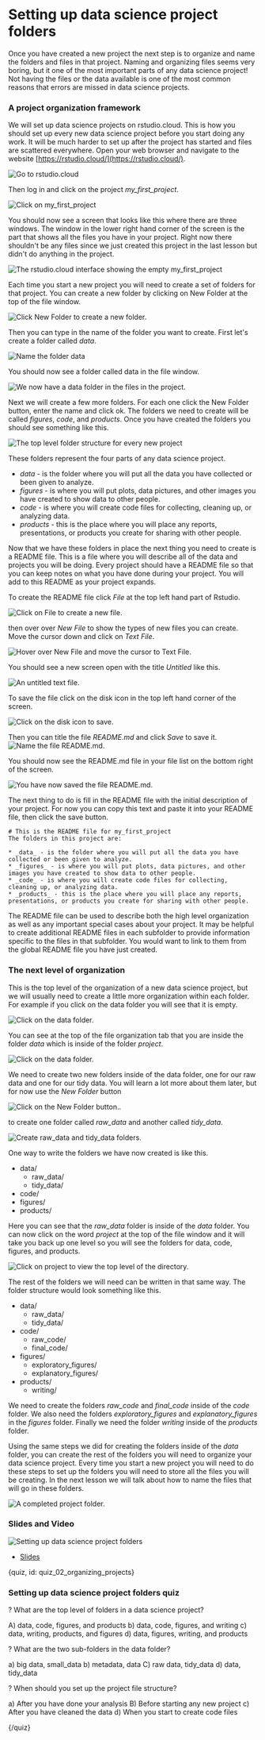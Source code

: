 # Setting up data science project folders

Once you have created a new project the next step is to organize and name the folders and files in that project. Naming and organizing files seems very boring, but it one of the most important parts of any data science project! Not having the files or the data available is one of the most common reasons that errors are missed in data science projects. 


### A project organization framework

We will set up data science projects on rstudio.cloud. This is how you should set up every new data science project before you start doing any work. It will be much harder to set up after the project has started and files are scattered everywhere.  Open your web browser and navigate to the website [https://rstudio.cloud/](https://rstudio.cloud/).

![Go to rstudio.cloud](images/02_organizing_projects/02_fileorganization_organizing_projects-4.png)


Then log in and click on the project *my_first_project*.

![Click on my_first_project](images/02_organizing_projects/02_fileorganization_organizing_projects-5.png)



You should now see a screen that looks like this where there are three windows. The window in the lower right hand corner of the screen is the part that shows all the files you have in your project. Right now there shouldn't be any files since we just created this project in the last lesson but didn't do anything in the project. 

![The rstudio.cloud interface showing the empty my_first_project](images/02_organizing_projects/02_fileorganization_organizing_projects-6.png)



Each time you start a new project you will need to create a set of folders for that project. You can create a new folder by clicking on New Folder at the top of the file window. 

![Click New Folder to create a new folder.](images/02_organizing_projects/02_fileorganization_organizing_projects-7.png)


Then you can type in the name of the folder you want to create. First let's create a folder called _data_.

![Name the folder data](images/02_organizing_projects/02_fileorganization_organizing_projects-8.png)


You should now see a folder called data in the file window. 


![We now have a data folder in the files in the project.](images/02_organizing_projects/02_fileorganization_organizing_projects-9.png)

Next we will create a few more folders. For each one click the New Folder button, enter the name and click ok. The folders we need to create will be called *figures*, *code*, and *products*. Once you have created the folders you should see something like this.

![The top level folder structure for every new project](images/02_organizing_projects/02_fileorganization_organizing_projects-10.png)


These folders represent the four parts of any data science project. 

* _data_ - is the folder where you will put all the data you have collected or been given to analyze. 
* _figures_ - is where you will put plots, data pictures, and other images you have created to show data to other people. 
* _code_ - is where you will create code files for collecting, cleaning up, or analyzing data. 
* _products_ - this is the place where you will place any reports, presentations, or products you create for sharing with other people. 

Now that we have these folders in place the next thing you need to create is a README file. This is a file where you will describe all of the data and projects you will be doing. Every project should have a README file so that you can keep notes on what you have done during your project. You will add to this README as your project expands. 

To create the README file click _File_ at the top left hand part of Rstudio. 

![Click on File to create a new file.](images/02_organizing_projects/02_fileorganization_organizing_projects-11.png)

then over over _New File_ to show the types of new files you can create. Move the cursor down and click on _Text File_. 

![Hover over New File and move the cursor to Text File.](images/02_organizing_projects/02_fileorganization_organizing_projects-11.png)


You should see a new screen open with the title _Untitled_ like this. 

![An untitled text file.](images/02_organizing_projects/02_fileorganization_organizing_projects-13.png)



To save the file click on the disk icon in the top left hand corner of the screen. 

![Click on the disk icon to save. ](images/02_organizing_projects/02_fileorganization_organizing_projects-14.png)

Then you can title the file _README.md_ and click _Save_ to save it. 
![Name the file README.md. ](images/02_organizing_projects/02_fileorganization_organizing_projects-15.png)


You should now see the README.md file in your file list on the bottom right of the screen. 

![You have now saved the file README.md. ](images/02_organizing_projects/02_fileorganization_organizing_projects-16.png)


The next thing to do is fill in the README file with the initial description of your project. For now you can copy this text and paste it into your README file, then click the save button.  

```text
# This is the README file for my_first_project
The folders in this project are: 

* _data_ - is the folder where you will put all the data you have collected or been given to analyze. 
* _figures_ - is where you will put plots, data pictures, and other images you have created to show data to other people. 
* _code_ - is where you will create code files for collecting, cleaning up, or analyzing data. 
* _products_ - this is the place where you will place any reports, presentations, or products you create for sharing with other people.
```

The README file can be used to describe both the high level organization as well as any important special cases about your project. It may be helpful to create additional README files in each subfolder to provide information specific to the files in that subfolder. You would want to link to them from the global README file you have just created. 


### The next level of organization

This is the top level of the organization of a new data science project, but we will usually need to create a little more organization within each folder. For example if you click on the data folder you will see that it is empty. 

![Click on the data folder. ](images/02_organizing_projects/02_fileorganization_organizing_projects-17.png)


You can see at the top of the file organization tab that you are inside the folder *data* which is inside of the folder *project*. 

![Click on the data folder. ](images/02_organizing_projects/02_fileorganization_organizing_projects-18.png)


We need to create two new folders inside of the data folder, one for our raw data and one for our tidy data. You will learn a lot more about them later, but for now use the *New Folder* button

![Click on the New Folder button.. ](images/02_organizing_projects/02_fileorganization_organizing_projects-19.png)


to create one folder called *raw_data* and another called *tidy_data*. 

![Create raw_data and tidy_data folders. ](images/02_organizing_projects/02_fileorganization_organizing_projects-20.png)


One way to write the folders we have now created is like this. 

* data/
  * raw_data/
  * tidy_data/
* code/
* figures/
* products/

Here you can see that the *raw_data* folder is inside of the *data* folder. You can now click on the word *project* at the top of the file window and it will take you back up one level so you will see the folders for data, code, figures, and products. 

![Click on project to view the top level of the directory. ](images/02_organizing_projects/02_fileorganization_organizing_projects-21.png)



The rest of the folders we will need can be written in that same way. The folder structure would look something like this. 

* data/
  * raw_data/
  * tidy_data/
* code/
  * raw_code/
  * final_code/
* figures/
  * exploratory_figures/
  * explanatory_figures/
* products/
  * writing/
  
We need to create the folders *raw_code* and *final_code* inside of the *code* folder. We also need the folders *exploratory_figures* and *explanatory_figures* in the *figures* folder. Finally we need the folder *writing* inside of the *products* folder. 
  
Using the same steps we did for creating the folders inside of the *data* folder, you can create the rest of the folders you will need to organize your data science project. Every time you start a new project you will need to do these steps to set up the folders you will need to store all the files you will be creating. In the next lesson we will talk about how to name the files that will go in these folders. 

![A completed project folder. ](images/02_organizing_projects/02_fileorganization_organizing_projects-22.png)


### Slides and Video

![Setting up data science project folders](https://www.youtube.com/watch?v=UbyXBcQgT9A)

* [Slides](https://docs.google.com/presentation/d/1jNeIkKjyVenNF5AEqNpspnLuKXSiXbg-I6VC_uy-b70/edit?usp=sharing)



{quiz, id: quiz_02_organizing_projects}

### Setting up data science project folders quiz

? What are the top level of folders in a data science project?

A) data, code, figures, and products
b) data, code, figures, and writing
c) data, writing, products, and figures
d) data, figures, writing, and products


? What are the two sub-folders in the data folder?

a) big data, small_data
b) metadata, data
C) raw data, tidy_data
d) data, tidy_data


? When should you set up the project file structure?

a) After you have done your analysis
B) Before starting any new project
c) After you have cleaned the data 
d) When you start to create code files

{/quiz}




